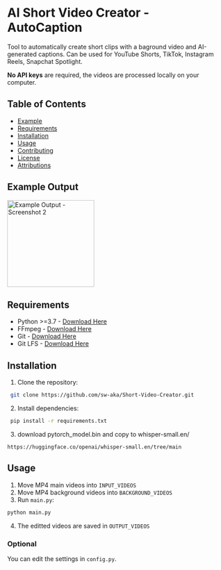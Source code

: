 # AI Short Video Creator - AutoCaption
Tool to automatically create short clips with a baground video and AI-generated captions.
Can be used for YouTube Shorts, TikTok, Instagram Reels, Snapchat Spotlight.

**No API keys** are required, the videos are processed locally on your computer.


## Table of Contents
- [Example](#example-output)
- [Requirements](#requirements)
- [Installation](#installation)
- [Usage](#usage)
- [Contributing](#contributing)
- [License](#license)
- [Attributions](ATTRIBUTIONS.md)

## Example Output

<img src="https://github.com/user-attachments/assets/0a59928f-fe80-4da9-946d-06a0ec6d1660" width="200" title="Example Output - Screenshot 2"/>

## Requirements
- Python >=3.7 - [Download Here](https://www.python.org/downloads)
- FFmpeg - [Download Here](https://ffmpeg.org/download.html)
- Git - [Download Here](https://git-scm.com/downloads)
- Git LFS - [Download Here](https://docs.github.com/en/repositories/working-with-files/managing-large-files/installing-git-large-file-storage)


## Installation
1. Clone the repository:
```bash
 git clone https://github.com/sw-aka/Short-Video-Creator.git
```

2. Install dependencies:
```bash
 pip install -r requirements.txt
 ```
3. download pytorch_model.bin and copy to whisper-small.en/
```
https://huggingface.co/openai/whisper-small.en/tree/main
```

## Usage
1. Move MP4 main videos into ```INPUT_VIDEOS```
2. Move MP4 background videos into ```BACKGROUND_VIDEOS```
3. Run ```main.py```:
 ```bash
 python main.py
 ```
4. The editted videos are saved in ```OUTPUT_VIDEOS```

### Optional
You can edit the settings in ```config.py```.


